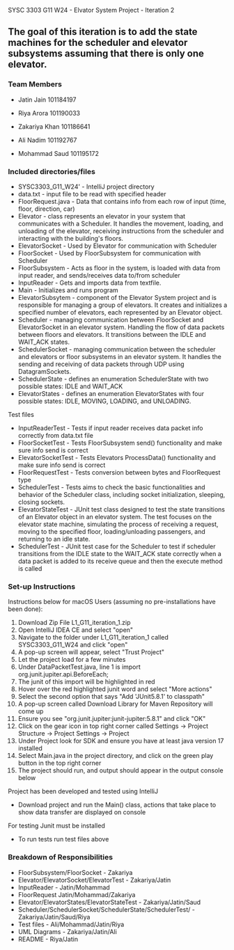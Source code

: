 SYSC 3303 G11 W24 - Elvator System Project - Iteration 2

The goal of this iteration is to add the state machines for the scheduler and elevator subsystems assuming that there is only one elevator.
--

### Team Members

* Jatin Jain 101184197 

* Riya Arora 101190033 

* Zakariya Khan 101186641 

* Ali Nadim 101192767 

* Mohammad Saud 101195172 

### Included directories/files
* SYSC3303_G11_W24' - IntelliJ project directory
* data.txt - input file to be read with specified header
* FloorRequest.java - Data that contains info from each row of input (time, floor, direction, car)
* Elevator - class represents an elevator in your system that communicates with a Scheduler. It handles the movement, loading, and unloading of the elevator, receiving instructions from the scheduler and interacting with the building's floors.
* ElevatorSocket - Used by Elevator for communication with Scheduler
* FloorSocket - Used by FloorSubsystem for communication with Scheduler
* FloorSubsystem - Acts as floor in the system, is loaded with data from input reader, and sends/receives data to/from scheduler
* InputReader - Gets and imports data from textfile.
* Main - Initializes and runs program
* ElevatorSubsytem - component of the Elevator System project and is responsible for managing a group of elevators. It creates and initializes a specified number of elevators, each represented by an Elevator object.
* Scheduler - managing communication between FloorSocket and ElevatorSocket in an elevator system. Handling the flow of data packets between floors and elevators. It transitions between the IDLE and WAIT_ACK states.
* SchedulerSocket - managing communication between the scheduler and elevators or floor subsystems in an elevator system. It handles the sending and receiving of data packets through UDP using DatagramSockets.
* SchedulerState - defines an enumeration SchedulerState with two possible states: IDLE and WAIT_ACK
* ElevatorStates - defines an enumeration ElevatorStates with four possible states: IDLE, MOVING, LOADING, and UNLOADING.
  
Test files
* InputReaderTest - Tests if input reader receives data packet info correctly from data.txt file
* FloorSocketTest - Tests FloorSubsystem send() functionality and make sure info send is correct
* ElevatorSocketTest - Tests Elevators ProcessData() functionality and make sure info send is correct
* FloorRequestTest - Tests conversion between bytes and FloorRequest type
* SchedulerTest - Tests aims to check the basic functionalities and behavior of the Scheduler class, including socket initialization, sleeping, closing sockets.
* ElevatorStateTest - JUnit test class designed to test the state transitions of an Elevator object in an elevator system. The test focuses on the elevator state machine, simulating the process of receiving a request, moving to the specified floor, loading/unloading passengers, and returning to an idle state.
* SchedulerTest - JUnit test case for the Scheduler to test if scheduler transitions from the IDLE state to the WAIT_ACK state correctly when a data packet is added to its receive queue and then the execute method is called

### Set-up Instructions

Instructions below for macOS Users (assuming no pre-installations have been done):

1. Download Zip File L1_G11_iteration_1.zip
2. Open IntelliJ IDEA CE and select "open"
3. Navigate to the folder under L1_G11_iteration_1 called SYSC3303_G11_W24 and click "open"
4. A pop-up screen will appear, select "Trust Project"
5. Let the project load for a few minutes
6. Under DataPacketTest.java, line 1 is import org.junit.jupiter.api.BeforeEach;
7. The junit of this import will be highlighted in red
8. Hover over the red highlighted junit word and select "More actions"
9. Select the second option that says "Add 'JUnit5.8.1' to classpath"
10. A pop-up screen called Download Library for Maven Repository will come up
11. Ensure you see "org.junit.jupiter:junit-jupiter:5.8.1" and click "OK"
12. Click on the gear icon in top right corner called Settings -> Project Structure -> Project Settings -> Project
13. Under Project look for SDK and ensure you have at least java version 17 installed 
14. Select Main.java in the project directory, and click on the green play button in the top right corner 
15. The project should run, and output should appear in the output console below

Project has been developed and tested using IntelliJ
- Download project and run the Main() class, actions that take place to show data transfer are displayed on console

For testing Junit must be installed
- To run tests run test files above

### Breakdown of Responsibilities
* FloorSubsystem/FloorSocket - Zakariya
* Elevator/ElevatorSocket/ElevatorTest - Zakariya/Jatin
* InputReader - Jatin/Mohammad
* FloorRequest Jatin/Mohammad/Zakariya
* Elevator/ElevatorStates/ElevatorStateTest - Zakariya/Jatin/Saud
* Scheduler/SchedulerSocket/SchedulerState/SchedulerTest/ - Zakariya/Jatin/Saud/Riya
* Test files - Ali/Mohammad/Jatin/Riya
* UML Diagrams - Zakariya/Jatin/Ali
* README - Riya/Jatin

